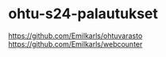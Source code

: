 # ohtu-s24-palautukset

https://github.com/Emilkarls/ohtuvarasto
https://github.com/Emilkarls/webcounter
